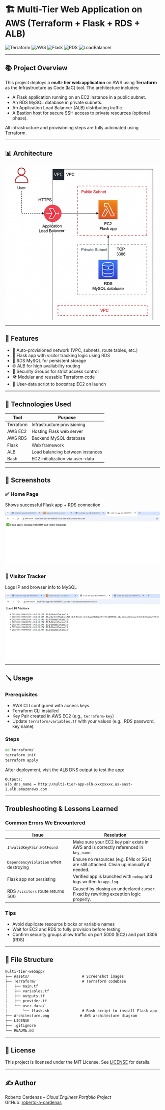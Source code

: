 # 🏗️ Multi-Tier Web Application on AWS (Terraform + Flask + RDS + ALB)

![Terraform](https://img.shields.io/badge/IaC-Terraform-blueviolet)
![AWS](https://img.shields.io/badge/Cloud-AWS-orange)
![Flask](https://img.shields.io/badge/Backend-Flask-lightblue)
![RDS](https://img.shields.io/badge/Database-RDS-green)
![LoadBalancer](https://img.shields.io/badge/ALB-Application--LB-yellow)

---

## 📚 Project Overview

This project deploys a **multi-tier web application** on AWS using **Terraform** as the Infrastructure as Code (IaC) tool. The architecture includes:

- A Flask application running on an EC2 instance in a public subnet.
- An RDS MySQL database in private subnets.
- An Application Load Balancer (ALB) distributing traffic.
- A Bastion host for secure SSH access to private resources (optional phase).

All infrastructure and provisioning steps are fully automated using Terraform.

---

## 📊 Architecture

![Architecture Diagram](Architecture.png)

---

## 🔧 Features

- 🔁 Auto-provisioned network (VPC, subnets, route tables, etc.)
- 🧠 Flask app with visitor tracking logic using RDS
- 🐘 RDS MySQL for persistent storage
- 🌐 ALB for high availability routing
- 🔐 Security Groups for strict access control
- 🛠️ Modular and reusable Terraform code
- 🧪 User-data script to bootstrap EC2 on launch

---

## 🚀 Technologies Used

| Tool         | Purpose                           |
|--------------|-----------------------------------|
| Terraform    | Infrastructure provisioning       |
| AWS EC2      | Hosting Flask web server          |
| AWS RDS      | Backend MySQL database            |
| Flask        | Web framework                     |
| ALB          | Load balancing between instances  |
| Bash         | EC2 initialization via user-data  |

---

## 📸 Screenshots

### ✅ Home Page
Shows successful Flask app + RDS connection

![Home](Assets/Flask-app-home.PNG)

### 🧾 Visitor Tracker
Logs IP and browser info to MySQL

![Visitors](Assets/flask-app-visitors.PNG)

---

## 🪛 Usage

### Prerequisites

- AWS CLI configured with access keys
- Terraform CLI installed
- Key Pair created in AWS EC2 (e.g., `terraform-key`)
- Update `terraform/variables.tf` with your values (e.g., RDS password, key name)

### Steps

```bash
cd terraform/
terraform init
terraform apply
```

After deployment, visit the ALB DNS output to test the app:

```
Outputs:
alb_dns_name = http://multi-tier-app-alb-xxxxxxxx.us-east-1.elb.amazonaws.com
```

---
## Troubleshooting & Lessons Learned

### Common Errors We Encountered

| Issue                                 | Resolution                                                                              |
| ------------------------------------- | --------------------------------------------------------------------------------------- |
| `InvalidKeyPair.NotFound`             | Make sure your EC2 key pair exists in AWS and is correctly referenced in `key_name`.    |
| `DependencyViolation` when destroying | Ensure no resources (e.g. ENIs or SGs) are still attached. Clean up manually if needed. |
| Flask app not persisting              | Verified app is launched with `nohup` and logs written to `app.log`.                    |
| RDS `/visitors` route returns 500     | Caused by closing an undeclared `cursor`. Fixed by rewriting exception logic properly.  |

### Tips

* Avoid duplicate resource blocks or variable names
* Wait for EC2 and RDS to fully provision before testing
* Confirm security groups allow traffic on port 5000 (EC2) and port 3306 (RDS)
---

## 📂 File Structure

```
multi-tier-webapp/
├── Assets/                        # Screenshot images
├── Terraform/                     # Terraform codebase
│   ├── main.tf
│   ├── variables.tf
│   ├── outputs.tf
│   ├── provider.tf
│   └── user-data/
│       └── flask.sh               # Bash script to install Flask app
├── Architecture.png              # AWS architecture diagram
├── LICENSE
├── .gitignore
└── README.md
```

---

## 🪪 License

This project is licensed under the MIT License. See [LICENSE](LICENSE) for details.

---

## ✍️ Author

Roberto Cardenas – *Cloud Engineer Portfolio Project*  
GitHub: [roberto-a-cardenas](https://github.com/roberto-a-cardenas)